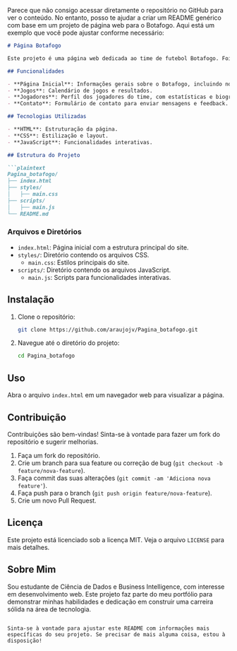 Parece que não consigo acessar diretamente o repositório no GitHub para ver o conteúdo. No entanto, posso te ajudar a criar um README genérico com base em um projeto de página web para o Botafogo. Aqui está um exemplo que você pode ajustar conforme necessário:

```markdown
# Página Botafogo

Este projeto é uma página web dedicada ao time de futebol Botafogo. Foi desenvolvido com o intuito de demonstrar habilidades em desenvolvimento web, incluindo HTML, CSS e JavaScript.

## Funcionalidades

- **Página Inicial**: Informações gerais sobre o Botafogo, incluindo notícias recentes e destaques.
- **Jogos**: Calendário de jogos e resultados.
- **Jogadores**: Perfil dos jogadores do time, com estatísticas e biografias.
- **Contato**: Formulário de contato para enviar mensagens e feedback.

## Tecnologias Utilizadas

- **HTML**: Estruturação da página.
- **CSS**: Estilização e layout.
- **JavaScript**: Funcionalidades interativas.

## Estrutura do Projeto

```plaintext
Pagina_botafogo/
├── index.html
├── styles/
│   ├── main.css
├── scripts/
│   ├── main.js
└── README.md
```

### Arquivos e Diretórios

- `index.html`: Página inicial com a estrutura principal do site.
- `styles/`: Diretório contendo os arquivos CSS.
  - `main.css`: Estilos principais do site.
- `scripts/`: Diretório contendo os arquivos JavaScript.
  - `main.js`: Scripts para funcionalidades interativas.

## Instalação

1. Clone o repositório:
    ```bash
    git clone https://github.com/araujojv/Pagina_botafogo.git
    ```
2. Navegue até o diretório do projeto:
    ```bash
    cd Pagina_botafogo
    ```

## Uso

Abra o arquivo `index.html` em um navegador web para visualizar a página.

## Contribuição

Contribuições são bem-vindas! Sinta-se à vontade para fazer um fork do repositório e sugerir melhorias.

1. Faça um fork do repositório.
2. Crie um branch para sua feature ou correção de bug (`git checkout -b feature/nova-feature`).
3. Faça commit das suas alterações (`git commit -am 'Adiciona nova feature'`).
4. Faça push para o branch (`git push origin feature/nova-feature`).
5. Crie um novo Pull Request.

## Licença

Este projeto está licenciado sob a licença MIT. Veja o arquivo `LICENSE` para mais detalhes.

## Sobre Mim

Sou estudante de Ciência de Dados e Business Intelligence, com interesse em desenvolvimento web. Este projeto faz parte do meu portfólio para demonstrar minhas habilidades e dedicação em construir uma carreira sólida na área de tecnologia.
```

Sinta-se à vontade para ajustar este README com informações mais específicas do seu projeto. Se precisar de mais alguma coisa, estou à disposição!

